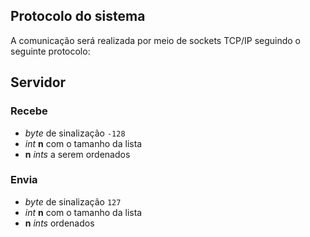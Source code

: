 ## Protocolo do sistema

A comunicação será realizada por meio de sockets TCP/IP seguindo o seguinte protocolo:

## Servidor

### Recebe

- *byte* de sinalização `-128`
- *int* **n** com o tamanho da lista
- **n** *ints* a serem ordenados

### Envia

- *byte* de sinalização `127`
- *int* **n** com o tamanho da lista
- **n** *ints* ordenados